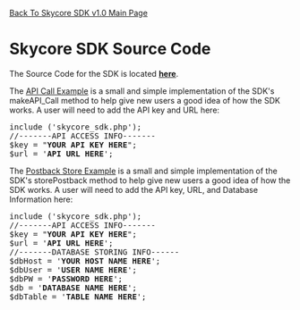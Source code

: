 <a href="/1.0/README.md">Back To Skycore SDK v1.0 Main Page</a>

<h1>Skycore SDK Source Code</h1>

The Source Code for the SDK is located <strong><a href="/1.0/source_code/skycore_sdk.php">here</a></strong>.

The <a href="/1.0/source_code/skycore_sdk_API_Call_example.php">API Call Example</a> is a small and 
simple implementation of the SDK's makeAPI_Call method to help give new users a good idea of how the SDK works.  A user will need to add the API key and URL here:
<pre>
include ('skycore_sdk.php');
//-------API ACCESS INFO-------
$key = "<strong>YOUR API KEY HERE</strong>";
$url = '<strong>API URL HERE</strong>';
</pre>

The <a href="/1.0/source_code/skycore_sdk_postbackStore_example.php">Postback Store Example</a> is a small and 
simple implementation of the SDK's storePostback method to help give new users a good idea of how the SDK works.  A user will need to add the API key, URL, and Database Information here:
<pre>
include ('skycore_sdk.php');
//-------API ACCESS INFO-------
$key = "<strong>YOUR API KEY HERE</strong>";
$url = '<strong>API URL HERE</strong>';
//-------DATABASE STORING INFO------
$dbHost = '<strong>YOUR HOST NAME HERE</strong>';
$dbUser = '<strong>USER NAME HERE</strong>';
$dbPW = '<strong>PASSWORD HERE</strong>';
$db = '<strong>DATABASE NAME HERE</strong>';
$dbTable = '<strong>TABLE NAME HERE</strong>';
</pre>
